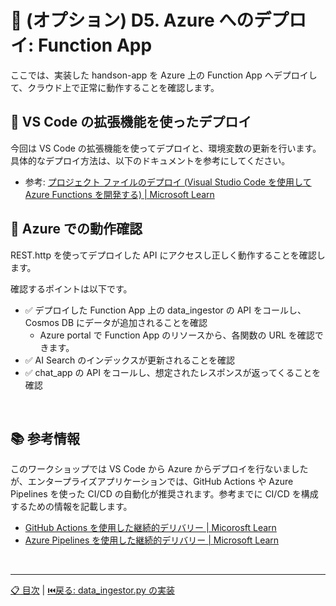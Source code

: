# 🧪 (オプション) D5. Azure へのデプロイ: Function App

ここでは、実装した handson-app を Azure 上の Function App へデプロイして、クラウド上で正常に動作することを確認します。

## 🔖 VS Code の拡張機能を使ったデプロイ

今回は VS Code の拡張機能を使ってデプロイと、環境変数の更新を行います。具体的なデプロイ方法は、以下のドキュメントを参考にしてください。

- 参考: [プロジェクト ファイルのデプロイ (Visual Studio Code を使用して Azure Functions を開発する) | Microsoft Learn](https://learn.microsoft.com/ja-jp/azure/azure-functions/functions-develop-vs-code?tabs=node-v3%2Cpython-v2%2Cisolated-process&pivots=programming-language-python#republish-project-files)

## 🔖 Azure での動作確認

REST.http を使ってデプロイした API にアクセスし正しく動作することを確認します。

確認するポイントは以下です。

- ✅ デプロイした Function App 上の data_ingestor の API をコールし、Cosmos DB にデータが追加されることを確認
  - Azure portal で Function App のリソースから、各関数の URL を確認できます。
- ✅ AI Search のインデックスが更新されることを確認
- ✅ chat_app の API をコールし、想定されたレスポンスが返ってくることを確認

<br>

## 📚 参考情報

このワークショップでは VS Code から Azure からデプロイを行ないましたが、エンタープライズアプリケーションでは、GitHub Actions や Azure Pipelines を使った CI/CD の自動化が推奨されます。参考までに CI/CD を構成するための情報を記載します。

- [GitHub Actions を使用した継続的デリバリー | Micorosft Learn](https://learn.microsoft.com/ja-jp/azure/azure-functions/functions-how-to-github-actions?tabs=linux%2Cdotnet&pivots=method-template)
- [Azure Pipelines を使用した継続的デリバリー | Microsoft Learn](https://learn.microsoft.com/ja-jp/azure/azure-functions/functions-how-to-azure-devops?tabs=csharp%2Cyaml&pivots=v2)


<br>

---

[📋 目次](../README.md) | [⏮️戻る: data_ingestor.py の実装](./implement-data-ingestor.md)

